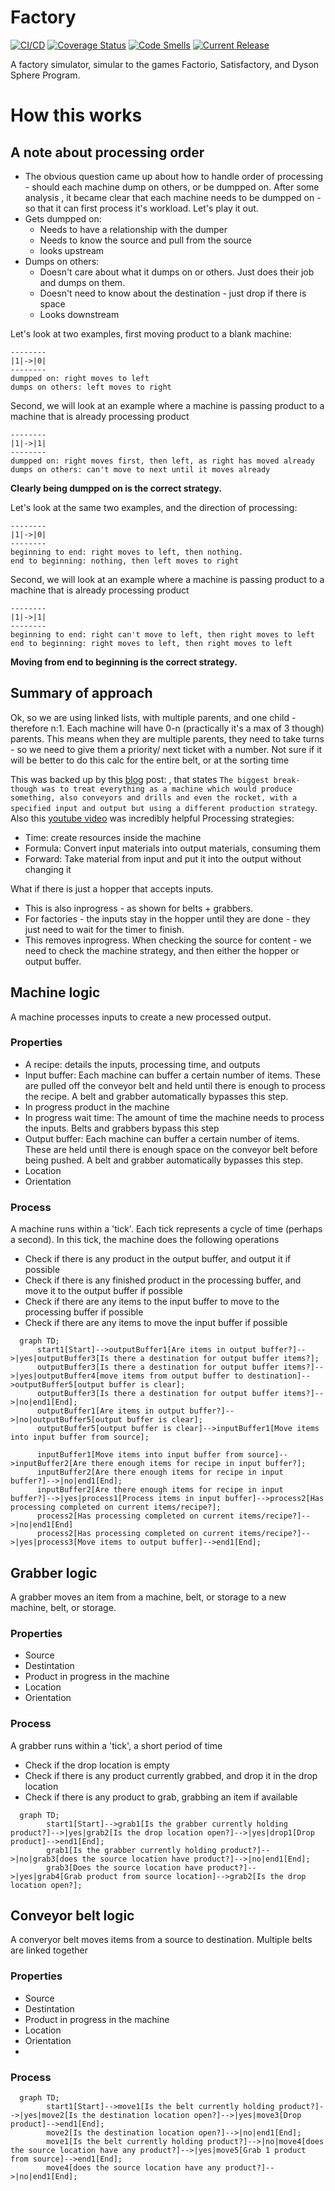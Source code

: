 # Factory
[![CI/CD](https://github.com/samsmithnz/Factory/actions/workflows/workflow.yml/badge.svg)](https://github.com/samsmithnz/Factory/actions/workflows/workflow.yml)
[![Coverage Status](https://coveralls.io/repos/github/samsmithnz/Factory/badge.svg?branch=main)](https://coveralls.io/github/samsmithnz/Factory?branch=main)
[![Code Smells](https://sonarcloud.io/api/project_badges/measure?project=samsmithnz_Factory&metric=code_smells)](https://sonarcloud.io/summary/new_code?id=samsmithnz_Factory)
[![Current Release](https://img.shields.io/github/release/samsmithnz/Factory/all.svg)](https://github.com/samsmithnz/Factory/releases)

A factory simulator, simular to the games Factorio, Satisfactory, and Dyson Sphere Program.

# How this works

## A note about processing order
- The obvious question came up about how to handle order of processing - should each machine dump on others, or be dumpped on. After some analysis , it became clear that each machine needs to be dumpped on - so that it can first process it's workload. Let's play it out.
- Gets dumpped on:
    - Needs to have a relationship with the dumper
	- Needs to know the source and pull from the source
	- looks upstream
- Dumps on others:
    - Doesn't care about what it dumps on or others. Just does their job and dumps on them.
	- Doesn't need to know about the destination - just drop if there is space
    - Looks downstream

Let's look at two examples, first moving product to a blank machine:
```
--------
|1|->|0|
--------
dumpped on: right moves to left
dumps on others: left moves to right
```

Second, we will look at an example where a machine is passing product to a machine that is already processing product
```
--------
|1|->|1|
--------
dumpped on: right moves first, then left, as right has moved already
dumps on others: can't move to next until it moves already
```

**Clearly being dumpped on is the correct strategy.**

Let's look at the same two examples, and the direction of processing:
```
--------
|1|->|0|
--------
beginning to end: right moves to left, then nothing.
end to beginning: nothing, then left moves to right
```

Second, we will look at an example where a machine is passing product to a machine that is already processing product
```
--------
|1|->|1|
--------
beginning to end: right can't move to left, then right moves to left
end to beginning: right moves to left, then right moves to left
```

**Moving from end to beginning is the correct strategy.**

## Summary of approach

Ok, so we are using linked lists, with multiple parents, and one child - therefore n:1. Each machine will have 0-n (practically it's a max of 3 though) parents. 
This means when they are multiple parents, they need to take turns - so we need to give them a priority/ next ticket with a number. Not sure if it will be better to do this calc for the entire belt, or at the sorting time


This was backed up by this [blog](https://blog.wetzold.com/2021/05/08/creating-a-factory-automation-game-with-unity-in-three-days-for-ludum-dare/) post: , that states `The biggest break-though was to treat everything as a machine which would produce something, also conveyors and drills and even the rocket, with a specified input and output but using a different production strategy`. Also this [youtube video](https://www.youtube.com/watch?v=88cIVR4KI_Q) was incredibly helpful
Processing strategies:
- Time: create resources inside the machine
- Formula: Convert input materials into output materials, consuming them
- Forward: Take material from input and put it into the output without changing it


What if there is just a hopper that accepts inputs. 
 - This is also inprogress - as shown for belts + grabbers. 
 - For factories - the inputs stay in the hopper until they are done - they just need to wait for the timer to finish.
 - This removes inprogress. When checking the source for content - we need to check the machine strategy, and then either the hopper or output buffer.

## Machine logic
A machine processes inputs to create a new processed output. 

### Properties
- A recipe: details the inputs, processing time, and outputs
- Input buffer: Each machine can buffer a certain number of items. These are pulled off the conveyor belt and held until there is enough to process the recipe. A belt and grabber automatically bypasses this step.
- In progress product in the machine
- In progress wait time: The amount of time the machine needs to process the inputs. Belts and grabbers bypass this step
- Output buffer: Each machine can buffer a certain number of items. These are held until there is enough space on the conveyor belt before being pushed. A belt and grabber automatically bypasses this step.
- Location
- Orientation

### Process
A machine runs within a 'tick'. Each tick represents a cycle of time (perhaps a second). In this tick, the machine does the following operations
- Check if there is any product in the output buffer, and output it if possible 
- Check if there is any finished product in the processing buffer, and move it to the output buffer if possible 
- Check if there are any items to the input buffer to move to the processing buffer if possible 
- Check if there are any items to move the input buffer if possible 

```mermaid
  graph TD; 
      start1[Start]-->outputBuffer1[Are items in output buffer?]-->|yes|outputBuffer3[Is there a destination for output buffer items?];
      outputBuffer3[Is there a destination for output buffer items?]-->|yes|outputBuffer4[move items from output buffer to destination]-->outputBuffer5[output buffer is clear];
      outputBuffer3[Is there a destination for output buffer items?]-->|no|end1[End];
      outputBuffer1[Are items in output buffer?]-->|no|outputBuffer5[output buffer is clear];
      outputBuffer5[output buffer is clear]-->inputBuffer1[Move items into input buffer from source];

      inputBuffer1[Move items into input buffer from source]-->inputBuffer2[Are there enough items for recipe in input buffer?];
      inputBuffer2[Are there enough items for recipe in input buffer?]-->|no|end1[End];      
      inputBuffer2[Are there enough items for recipe in input buffer?]-->|yes|process1[Process items in input buffer]-->process2[Has processing completed on current items/recipe?];
      process2[Has processing completed on current items/recipe?]-->|no|end1[End]
      process2[Has processing completed on current items/recipe?]-->|yes|process3[Move items to output buffer]-->end1[End];
```

## Grabber logic
A grabber moves an item from a machine, belt, or storage to a new machine, belt, or storage.

### Properties
- Source
- Destintation
- Product in progress in the machine
- Location
- Orientation

### Process
A grabber runs within a 'tick', a short period of time  
- Check if the drop location is empty
- Check if there is any product currently grabbed, and drop it in the drop location
- Check if there is any product to grab, grabbing an item if available

```mermaid
  graph TD; 
        start1[Start]-->grab1[Is the grabber currently holding product?]-->|yes|grab2[Is the drop location open?]-->|yes|drop1[Drop product]-->end1[End];
        grab1[Is the grabber currently holding product?]-->|no|grab3[does the source location have product?]-->|no|end1[End];
        grab3[Does the source location have product?]-->|yes|grab4[Grab product from source location]-->grab2[Is the drop location open?];
```

## Conveyor belt logic
A converyor belt moves items from a source to destination. Multiple belts are linked together

### Properties
- Source
- Destintation
- Product in progress in the machine
- Location
- Orientation
- 
### Process

```mermaid
  graph TD; 
        start1[Start]-->move1[Is the belt currently holding product?]-->|yes|move2[Is the destination location open?]-->|yes|move3[Drop product]-->end1[End];
        move2[Is the destination location open?]-->|no|end1[End];
        move1[Is the belt currently holding product?]-->|no|move4[does the source location have any product?]-->|yes|move5[Grab 1 product from source]-->end1[End];
        move4[does the source location have any product?]-->|no|end1[End];
```
